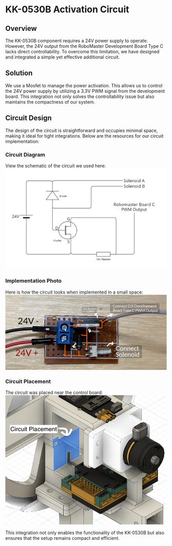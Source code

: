 # KK-0530B Activation Circuit

## Overview
The KK-0530B component requires a 24V power supply to operate. However, the 24V output from the RoboMaster Development Board Type C lacks direct controllability. To overcome this limitation, we have designed and integrated a simple yet effective additional circuit.

## Solution
We use a Mosfet to manage the power activation. This allows us to control the 24V power supply by utilizing a 3.3V PWM signal from the development board. This integration not only solves the controllability issue but also maintains the compactness of our system.

## Circuit Design
The design of the circuit is straightforward and occupies minimal space, making it ideal for tight integrations. Below are the resources for our circuit implementation:

### Circuit Diagram
View the schematic of the circuit we used here:<br>
![Circuit Diagram](https://github.com/ntu-hci-lab/SpinShot/blob/main/00_Hardware/Circuit/solenoid%20control%20circuit/Circuit_Diagram.png)

### Implementation Photo
Here is how the circuit looks when implemented in a small space:<br>
![Implementation Photo](https://github.com/ntu-hci-lab/SpinShot/blob/main/00_Hardware/Circuit/solenoid%20control%20circuit/Implementation_Photo.png)

### Circuit Placement
The circuit was placed near the control board:<br>
![Circuit Placement](https://github.com/ntu-hci-lab/SpinShot/blob/main/00_Hardware/Circuit/solenoid%20control%20circuit/Circuit_Placement.png)

This integration not only enables the functionality of the KK-0530B but also ensures that the setup remains compact and efficient.
